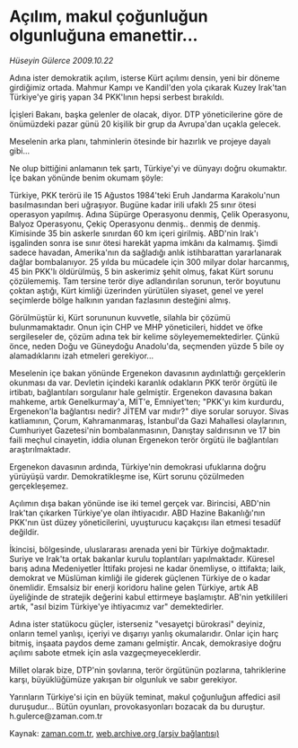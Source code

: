 # Açılım, makul çoğunluğun olgunluğuna emanettir...

*Hüseyin Gülerce 2009.10.22*

<tr><td class="metin" colspan="2" style="padding-top: 20px; padding-left: 5px; padding-right: 10px;">Adına ister demokratik açılım, isterse Kürt açılımı densin, yeni bir döneme girdiğimiz ortada. Mahmur Kampı ve Kandil'den yola çıkarak Kuzey Irak'tan Türkiye'ye giriş yapan 34 PKK'lının hepsi serbest bırakıldı.</td></tr><tr><td class="metin" colspan="2" style="padding-top: 20px; padding-left: 5px; padding-right: 10px;"><p>İçişleri Bakanı, başka gelenler de olacak, diyor. DTP yöneticilerine göre de önümüzdeki pazar günü 20 kişilik bir grup da Avrupa'dan uçakla gelecek.
<p>Meselenin arka planı, tahminlerin ötesinde bir hazırlık ve projeye dayalı gibi...
<p>Ne olup bittiğini anlamanın tek şartı, Türkiye'yi ve dünyayı doğru okumaktır. İçe bakan yönünde benim okumam şöyle:
<p>Türkiye, PKK terörü ile 15 Ağustos 1984'teki Eruh Jandarma Karakolu'nun basılmasından beri uğraşıyor. Bugüne kadar irili ufaklı 25 sınır ötesi operasyon yapılmış. Adına Süpürge Operasyonu denmiş, Çelik Operasyonu, Balyoz Operasyonu, Çekiç Operasyonu denmiş.. denmiş de denmiş. Kimisinde 35 bin askerle sınırdan 60 km içeri girilmiş. ABD'nin Irak'ı işgalinden sonra ise sınır ötesi harekât yapma imkânı da kalmamış. Şimdi sadece havadan, Amerika'nın da sağladığı anlık istihbarattan yararlanarak dağlar bombalanıyor. 25 yılda bu mücadele için 300 milyar dolar harcanmış, 45 bin PKK'lı öldürülmüş, 5 bin askerimiz şehit olmuş, fakat Kürt sorunu çözülememiş. Tam tersine terör diye adlandırılan sorunun, terör boyutunu çoktan aştığı, Kürt kimliği üzerinden yürütülen siyaset, genel ve yerel seçimlerde bölge halkının yarıdan fazlasının desteğini almış.
<p>Görülmüştür ki, Kürt sorununun kuvvetle, silahla bir çözümü bulunmamaktadır. Onun için CHP ve MHP yöneticileri, hiddet ve öfke sergileseler de, çözüm adına tek bir kelime söyleyememektedirler. Çünkü önce, neden Doğu ve Güneydoğu Anadolu'da, seçmenden yüzde 5 bile oy alamadıklarını izah etmeleri gerekiyor...
<p>Meselenin içe bakan yönünde Ergenekon davasının aydınlattığı gerçeklerin okunması da var. Devletin içindeki karanlık odakların PKK terör örgütü ile irtibatı, bağlantıları sorgulanır hale gelmiştir. Ergenekon davasına bakan mahkeme, artık Genelkurmay'a, MİT'e, Emniyet'ten; "PKK'yı kim kurdurdu, Ergenekon'la bağlantısı nedir? JİTEM var mıdır?" diye sorular soruyor. Sivas katliamının, Çorum, Kahramanmaraş, İstanbul'da Gazi Mahallesi olaylarının, Cumhuriyet Gazetesi'nin bombalanmasının, Danıştay saldırısının ve 17 bin faili meçhul cinayetin, iddia olunan Ergenekon terör örgütü ile bağlantıları araştırılmaktadır.
<p>Ergenekon davasının ardında, Türkiye'nin demokrasi ufuklarına doğru yürüyüşü vardır. Demokratikleşme ise, Kürt sorunu çözülmeden gerçekleşemez.
<p>Açılımın dışa bakan yönünde ise iki temel gerçek var. Birincisi, ABD'nin Irak'tan çıkarken Türkiye'ye olan ihtiyacıdır. ABD Hazine Bakanlığı'nın PKK'nın üst düzey yöneticilerini, uyuşturucu kaçakçısı ilan etmesi tesadüf değildir.
<p>İkincisi, bölgesinde, uluslararası arenada yeni bir Türkiye doğmaktadır. Suriye ve Irak'ta ortak bakanlar kurulu toplantıları yapılmaktadır. Küresel barış adına Medeniyetler İttifakı projesi ne kadar önemliyse, o ittifakta; laik, demokrat ve Müslüman kimliği ile giderek güçlenen Türkiye de o kadar önemlidir. Emsalsiz bir enerji koridoru haline gelen Türkiye, artık AB üyeliğinde de stratejik değerini kabul ettirmeye başlamıştır. AB'nin yetkilileri artık, "asıl bizim Türkiye'ye ihtiyacımız var" demektedirler.
<p>Adına ister statükocu güçler, isterseniz "vesayetçi bürokrasi" deyiniz, onların temel yanlışı, içeriyi ve dışarıyı yanlış okumalarıdır. Onlar için harç bitmiş, inşaata paydos deme zamanı gelmiştir. Ancak, demokrasiye doğru açılımı sabote etmek için asla vazgeçmeyeceklerdir.
<p>Millet olarak bize, DTP'nin şovlarına, terör örgütünün pozlarına, tahriklerine karşı, büyüklüğümüze yakışan bir olgunluk ve sabır gerekiyor.
<p>Yarınların Türkiye'si için en büyük teminat, makul çoğunluğun affedici asil duruşudur... Bütün oyunları, provokasyonları bozacak da bu duruştur. h.gulerce@zaman.com.tr <br/></p></p></p></p></p></p></p></p></p></p></p></p></td></tr>

Kaynak: [zaman.com.tr](http://zaman.com.tr/yazar.do?yazino=906239), [web.archive.org (arşiv bağlantısı)](http://web.archive.org/web/20091026003115/http://www.zaman.com.tr:80/yazar.do?yazino=906239)
